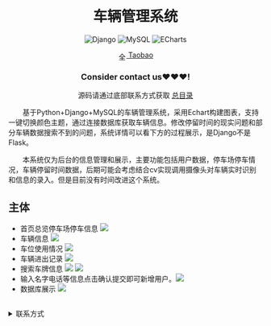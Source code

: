<div align="center">
  <h1>车辆管理系统</h1>

![Django](https://img.shields.io/badge/Django-092E20?style=for-the-badge&logo=django&logoColor=white&style=plastic)
![MySQL](https://img.shields.io/badge/MySQL-4479A1.svg?style=for-the-badge&logo=mysql&logoColor=white&style=plastic) 
![ECharts](https://img.shields.io/badge/ECharts-3DDC84.svg?style=for-the-badge&logo=apacheecharts&logoColor=white&style=plastic)  

<img src="https://www.taobao.com/favicon.ico" alt="全球 Web 图标" role="presentation" data-bm="45" width="17" height="17" align="center" ><a href='https://shop230447850.taobao.com/' > Taobao</a></img>
  ### **Consider contact us❤️❤️❤️!**
</div>

<div align="center">

源码请通过底部联系方式获取 [总目录](https://gitee.com/k54kdk/result_display#源码请添加底部微信或者qq联系获取)

</div>

&emsp;&emsp;基于Python+Django+MySQL的车辆管理系统，采用Echart构建图表，支持一键切换颜色主题，通过连接数据库获取车辆信息。修改停留时间的现实问题和部分车辆数据搜索不到的问题，系统详情可以看下方的过程展示，是Django不是Flask。

&emsp;&emsp;本系统仅为后台的信息管理和展示，主要功能包括用户数据，停车场停车情况，车辆停留时间数据，后期可能会考虑结合cv实现调用摄像头对车辆实时识别和信息的录入。但是目前没有时间改进这个系统。
## 主体
- 首页总览停车场停车信息
![](https://gitee.com/k54kdk/result_display/raw/master/src/车辆管理系统/1index.png)
- 车辆信息
![](https://gitee.com/k54kdk/result_display/raw/master/src/车辆管理系统/2车辆进出记录表.png)
- 车位使用情况
![](https://gitee.com/k54kdk/result_display/raw/master/src/车辆管理系统/2停车场使用情况.png)
- 车辆进出记录
![](https://gitee.com/k54kdk/result_display/raw/master/src/车辆管理系统/3车辆信息记录.png)
- 搜索车牌信息
![](https://gitee.com/k54kdk/result_display/raw/master/src/车辆管理系统/4查询车辆信息.png)
![](https://gitee.com/k54kdk/result_display/raw/master/src/车辆管理系统/5用户.png)
- 输入名字电话等信息点击确认提交即可新增用户。![](https://gitee.com/k54kdk/result_display/raw/master/src/车辆管理系统/6添加用户.png)
- 数据库展示
![](https://gitee.com/k54kdk/result_display/raw/master/src/车辆管理系统/数据库展示.png)

##

<details>
<summary> 联系方式</summary>
<html>
    <div align="center">
        <table align="center" >
            <tr>
                <td>
                    <img src="https://gitee.com/k54kdk/result_display/raw/master/src/联系二维码/微信好友.jpg" height=350/>
                </td>
                <td>
                    <img src="https://gitee.com/k54kdk/result_display/raw/master/src/联系二维码/QQ好友.jpg" height=350/>
                </td>
            </tr>
        </table>
    </div>
</html>
